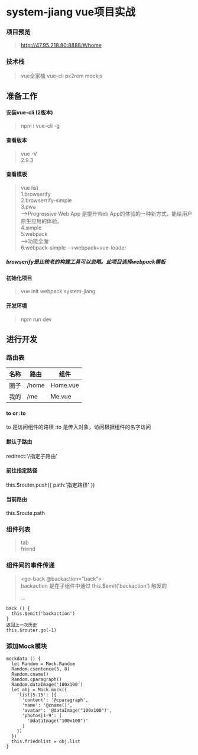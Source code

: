 # system-jiang vue项目实战

### 项目预览
> http://47.95.218.80:8888/#/home  

### 技术栈
>  vue全家桶 vue-cli px2rem mockjs

## 准备工作
#### 安装vue-cli (2版本)
>npm i vue-cli -g
#### 查看版本
>vue -V   
>2.9.3 
#### 查看模板
>vue list  
1.browserify  
2.browserrify-simple  
3.pwa      
-->Progressive Web App 是提升Web App的体验的一种新方式，能给用户原生应用的体验。  
4.simple  
5.webpack      
-->功能全面  
6.webpack-simple
-->webpack+vue-loader    

##### browserify是比较老的构建工具可以忽略。此项目选择webpack模板  
#### 初始化项目  
>vue init webpack system-jiang  
#### 开发环境
>npm run dev
## 进行开发
### 路由表
名称 | 路由 | 组件
---- | ---- | ----
圈子 | /home | Home.vue
我的 | /me | Me.vue

#### to or :to
to 是访问组件的路径
:to 是传入对象，访问根据组件的名字访问
#### 默认子路由
redirect:'/指定子路由'
#### 前往指定路径
this.$router.push({
  path:'指定路径'
})
#### 当前路由
this.$route.path

### 组件列表
>tab  
>friend  

### 组件间的事件传递
><go-back @backaction="back"></go-back>   
>backaction 是在子组件中通过 this.$emit('backaction') 触发的   
><div class="nav-wrapper" @click="back">...    
    back () {    
      this.$emit('backaction')    
    }    
    返回上一次历史
    this.$router.go(-1)

### 添加Mock模块
    mockdata () {
      let Random = Mock.Random
      Random.csentence(5, 8)
      Random.cname()
      Random.cparagraph()
      Random.dataImage('100x100')
      let obj = Mock.mock({
        'list|5-15': [{
          'content': '@cparagraph',
          'name': '@cname()',
          'avatar': '@dataImage("100x100")',
          'photos|1-9': [
            '@dataImage("100x100")'
          ]
        }]
      })
      this.friednlist = obj.list
    }
